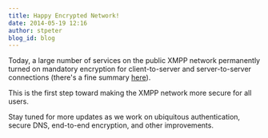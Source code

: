 ```yaml
---
title: Happy Encrypted Network!
date: 2014-05-19 12:16
author: stpeter
blog_id: blog
---
```


Today, a large number of services on the public XMPP network permanently turned on mandatory encryption for client-to-server and server-to-server connections (there's a fine summary [here](http://blog.prosody.im/mandatory-encryption-on-xmpp-starts-today/)).

This is the first step toward making the XMPP network more secure for all users.

Stay tuned for more updates as we work on ubiquitous authentication, secure DNS, end-to-end encryption, and other improvements.
